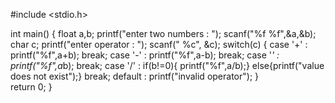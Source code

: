#include <stdio.h>

int main() {
    float a,b;
   printf("enter two numbers : ");
   scanf("%f %f",&a,&b);
    char c;
   printf("enter operator : ");
   scanf(" %c", &c);
   switch(c) {
       case '+' : printf("%f",a+b);
       break;
       case '-' : printf("%f",a-b);
        break;
       case '*' : printf("%f",a*b);
        break;
       case '/' : if(b!=0){ printf("%f",a/b);}
                  else{printf("value does not exist");}
        break;
        default : printf("invalid operator");
   }   
    return 0;
}
